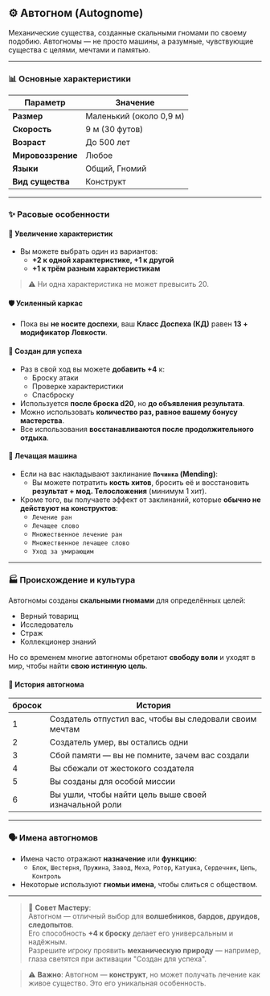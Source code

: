 ## ⚙️ Автогном (Autognome)

Механические существа, созданные скальными гномами по своему подобию. Автогномы — не просто машины, а разумные, чувствующие существа с целями, мечтами и памятью.


---

### 📊 Основные характеристики

| Параметр | Значение |
|---------|--------|
| **Размер** | Маленький (около 0,9 м) |
| **Скорость** | 9 м (30 футов) |
| **Возраст** | До 500 лет |
| **Мировоззрение** | Любое |
| **Языки** | Общий, Гномий |
| **Вид существа** | Конструкт |

---

### ✨ Расовые особенности

#### 🧬 Увеличение характеристик
- Вы можете выбрать один из вариантов:
  - **+2 к одной характеристике, +1 к другой**
  - **+1 к трём разным характеристикам**

> ⚠️ Ни одна характеристика не может превысить 20.

#### 🛡️ Усиленный каркас
- Пока вы **не носите доспехи**, ваш **Класс Доспеха (КД)** равен **13 + модификатор Ловкости**.

#### 🔧 Создан для успеха
- Раз в свой ход вы можете **добавить +4** к:
  - Броску атаки
  - Проверке характеристики
  - Спасброску
- Используется **после броска d20**, но **до объявления результата**.
- Можно использовать **количество раз, равное вашему бонусу мастерства**.
- Все использования **восстанавливаются после продолжительного отдыха**.

#### 🧠 Лечащая машина
- Если на вас накладывают заклинание **`Починка` (Mending)**:
  - Вы можете потратить **кость хитов**, бросить её и восстановить **результат + мод. Телосложения** (минимум 1 хит).
- Кроме того, вы получаете эффект от заклинаний, которые **обычно не действуют на конструктов**:
  - `Лечение ран` 
  - `Лечащее слово` 
  - `Множественное лечение ран`
  - `Множественное лечащее слово`
  - `Уход за умирающим`

---

### 🏭 Происхождение и культура

Автогномы созданы **скальными гномами** для определённых целей:
- Верный товарищ
- Исследователь
- Страж
- Коллекционер знаний

Но со временем многие автогномы обретают **свободу воли** и уходят в мир, чтобы найти **свою истинную цель**.

#### 🔄 История автогнома
| бросок | История |
|-------|--------|
| 1 | Создатель отпустил вас, чтобы вы следовали своим мечтам |
| 2 | Создатель умер, вы остались одни |
| 3 | Сбой памяти — вы не помните, зачем вас создали |
| 4 | Вы сбежали от жестокого создателя |
| 5 | Вы созданы для особой миссии |
| 6 | Вы ушли, чтобы найти цель выше своей изначальной роли |

---

### 🗣️ Имена автогномов

- Имена часто отражают **назначение** или **функцию**:
  - `Блок`, `Шестерня`, `Пружина`, `Завод`, `Меха`, `Ротор`, `Катушка`, `Сердечник`, `Цепь`, `Контроль`
- Некоторые используют **гномьи имена**, чтобы слиться с обществом.

---

> 📌 **Совет Мастеру**:  
> Автогном — отличный выбор для **волшебников, бардов, друидов, следопытов**.  
> Его способность **+4 к броску** делает его универсальным и надёжным.  
> Разрешите игроку проявить **механическую природу** — например, глаза светятся при активации "Создан для успеха".

> ⚠️ **Важно**: Автогном — **конструкт**, но может получать лечение как живое существо. Это его уникальная особенность.
